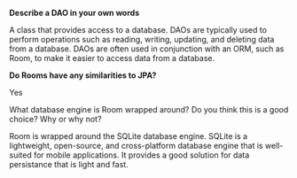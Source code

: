  **Describe a DAO in your own words**
 
 A class that provides access to a database. DAOs are typically used to perform operations such as reading, writing, updating, and deleting data from a database. DAOs are often used in conjunction with an ORM, such as Room, to make it easier to access data from a database.

**Do Rooms have any similarities to JPA?**

Yes

What database engine is Room wrapped around? Do you think this is a good choice? Why or why not?


Room is wrapped around the SQLite database engine. SQLite is a lightweight, open-source, and cross-platform database engine that is well-suited for mobile applications. It provides a good solution for data persistance that is light and fast.


